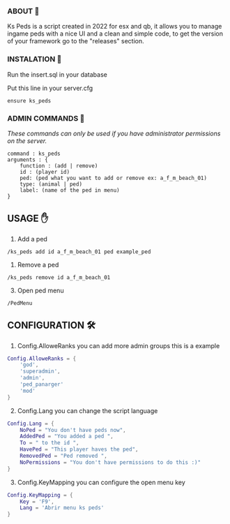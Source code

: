 ### ABOUT 🔨
Ks Peds is a script created in 2022 for esx and qb, it allows you to manage ingame peds with a nice UI and a clean and simple code, to get the version of your framework go to the "releases" section.

### INSTALATION 🚀

Run the insert.sql in your database

Put this line in  your server.cfg
  ```
  ensure ks_peds
  ```

### ADMIN COMMANDS 🤖

_These commands can only be used if you have administrator permissions on the server._

```
command : ks_peds
arguments : {
    function : (add | remove)
    id : (player id)
    ped: (ped what you want to add or remove ex: a_f_m_beach_01)
    type: (animal | ped)
    label: (name of the ped in menu)
}
```


## USAGE ✋

1. Add a ped
```
/ks_peds add id a_f_m_beach_01 ped example_ped
```

1. Remove a ped
```
/ks_peds remove id a_f_m_beach_01
```

3. Open ped menu
```
/PedMenu
```



<!-- USAGE EXAMPLES -->
## CONFIGURATION  🛠️

1. Config.AlloweRanks you can add more admin groups this is a example
```lua
Config.AlloweRanks = {
    'god',
    'superadmin',
    'admin',
    'ped_panarger'
    'mod'
}
```

2. Config.Lang you can change the script language

```lua
Config.Lang = {
    NoPed = "You don't have peds now",
    AddedPed = "You added a ped ",
    To = " to the id ",
    HavePed = "This player haves the ped",
    RemovedPed = "Ped removed ",
    NoPermissions = "You don't have permissions to do this :)"
}
```

3. Config.KeyMapping you can configure the open menu key
```lua
Config.KeyMapping = {
    Key = 'F9',
    Lang = 'Abrir menu ks peds'
}
```
